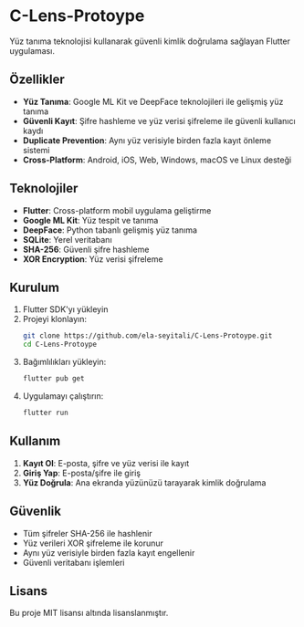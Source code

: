 # C-Lens-Protoype

Yüz tanıma teknolojisi kullanarak güvenli kimlik doğrulama sağlayan Flutter uygulaması.

## Özellikler

- **Yüz Tanıma**: Google ML Kit ve DeepFace teknolojileri ile gelişmiş yüz tanıma
- **Güvenli Kayıt**: Şifre hashleme ve yüz verisi şifreleme ile güvenli kullanıcı kaydı
- **Duplicate Prevention**: Aynı yüz verisiyle birden fazla kayıt önleme sistemi
- **Cross-Platform**: Android, iOS, Web, Windows, macOS ve Linux desteği

## Teknolojiler

- **Flutter**: Cross-platform mobil uygulama geliştirme
- **Google ML Kit**: Yüz tespit ve tanıma
- **DeepFace**: Python tabanlı gelişmiş yüz tanıma
- **SQLite**: Yerel veritabanı
- **SHA-256**: Güvenli şifre hashleme
- **XOR Encryption**: Yüz verisi şifreleme

## Kurulum

1. Flutter SDK'yı yükleyin
2. Projeyi klonlayın:
   ```bash
   git clone https://github.com/ela-seyitali/C-Lens-Protoype.git
   cd C-Lens-Protoype
   ```
3. Bağımlılıkları yükleyin:
   ```bash
   flutter pub get
   ```
4. Uygulamayı çalıştırın:
   ```bash
   flutter run
   ```

## Kullanım

1. **Kayıt Ol**: E-posta, şifre ve yüz verisi ile kayıt
2. **Giriş Yap**: E-posta/şifre ile giriş
3. **Yüz Doğrula**: Ana ekranda yüzünüzü tarayarak kimlik doğrulama

## Güvenlik

- Tüm şifreler SHA-256 ile hashlenir
- Yüz verileri XOR şifreleme ile korunur
- Aynı yüz verisiyle birden fazla kayıt engellenir
- Güvenli veritabanı işlemleri

## Lisans

Bu proje MIT lisansı altında lisanslanmıştır.
